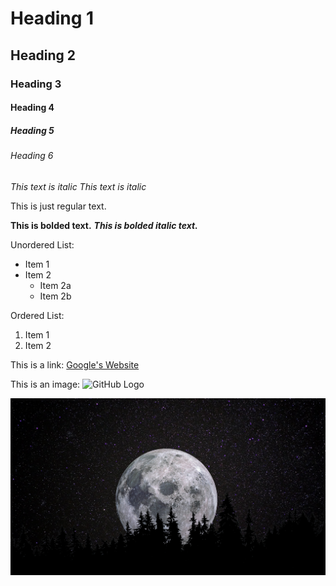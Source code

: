 # Heading 1
## Heading 2
### Heading 3
#### Heading 4
##### Heading 5
###### Heading 6

*This text is italic*
_This text is italic_

This is just regular text.

**This is bolded text.**
***This is bolded italic text.***

Unordered List:
- Item 1
- Item 2
    - Item 2a
    - Item 2b

Ordered List:
1. Item 1
2. Item 2

This is a link:
[Google's Website](https://www.google.com)

This is an image:
![GitHub Logo](https://github.githubassets.com/images/modules/logos_page/GitHub-Mark.png)

![Moon with Trees](images/background-screen-2.png)
